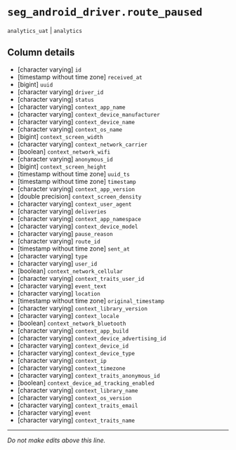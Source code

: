 # `seg_android_driver.route_paused`
`analytics_uat` | `analytics`

## Column details
* [character varying] `id`
* [timestamp without time zone] `received_at`
* [bigint]    `uuid`
* [character varying] `driver_id`
* [character varying] `status`
* [character varying] `context_app_name`
* [character varying] `context_device_manufacturer`
* [character varying] `context_device_name`
* [character varying] `context_os_name`
* [bigint]    `context_screen_width`
* [character varying] `context_network_carrier`
* [boolean]   `context_network_wifi`
* [character varying] `anonymous_id`
* [bigint]    `context_screen_height`
* [timestamp without time zone] `uuid_ts`
* [timestamp without time zone] `timestamp`
* [character varying] `context_app_version`
* [double precision] `context_screen_density`
* [character varying] `context_user_agent`
* [character varying] `deliveries`
* [character varying] `context_app_namespace`
* [character varying] `context_device_model`
* [character varying] `pause_reason`
* [character varying] `route_id`
* [timestamp without time zone] `sent_at`
* [character varying] `type`
* [character varying] `user_id`
* [boolean]   `context_network_cellular`
* [character varying] `context_traits_user_id`
* [character varying] `event_text`
* [character varying] `location`
* [timestamp without time zone] `original_timestamp`
* [character varying] `context_library_version`
* [character varying] `context_locale`
* [boolean]   `context_network_bluetooth`
* [character varying] `context_app_build`
* [character varying] `context_device_advertising_id`
* [character varying] `context_device_id`
* [character varying] `context_device_type`
* [character varying] `context_ip`
* [character varying] `context_timezone`
* [character varying] `context_traits_anonymous_id`
* [boolean]   `context_device_ad_tracking_enabled`
* [character varying] `context_library_name`
* [character varying] `context_os_version`
* [character varying] `context_traits_email`
* [character varying] `event`
* [character varying] `context_traits_name`

-------------------------------------------------------------------------------
*Do not make edits above this line.*
